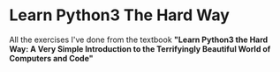 # Learn Python3 The Hard Way

All the exercises I've done from the textbook **"Learn Python3 the Hard Way: A Very Simple Introduction to the Terrifyingly Beautiful World of Computers and Code"**
